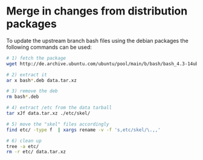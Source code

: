 Merge in changes from distribution packages
===========================================

To update the upstream branch bash files using the debian packages the
following commands can be used:

```bash
# 1) fetch the package
wget http://de.archive.ubuntu.com/ubuntu/pool/main/b/bash/bash_4.3-14ubuntu1_amd64.deb

# 2) extract it
ar x bash*.deb data.tar.xz

# 3) remove the deb
rm bash*.deb

# 4) extract /etc from the data tarball
tar xJf data.tar.xz ./etc/skel/

# 5) move the "skel" files accordingly
find etc/ -type f  | xargs rename -v -f 's,etc/skel/\.,,'

# 6) clean up
tree -a etc/
rm -r etc/ data.tar.xz
```
